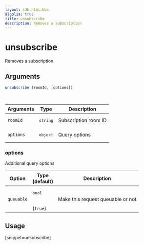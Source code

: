 ```yaml
---
layout: sdk.html.hbs
algolia: true
title: unsubscribe
description: Removes a subscription
---
```



# unsubscribe

Removes a subscription.

## Arguments

```javascript
unsubscribe (roomId, [options])
```

<br/>

| Arguments    | Type    | Description |
|--------------|---------|-------------|
| ``roomId`` | <pre>string</pre> | Subscription room ID |
| ``options`` | <pre>object</pre> | Query options    |

### options

Additional query options

| Option     | Type<br/>(default)  | Description   |
| ---------- | ------- | --------------------------------- |
| `queuable` | <pre>bool</pre><br/>(`true`) | Make this request queuable or not |

## Usage

[snippet=unsubscribe]
